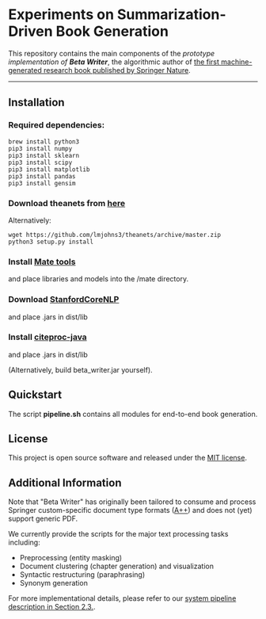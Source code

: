 # Experiments on Summarization-Driven Book Generation
This repository contains the main components of the <i>prototype implementation of <b>Beta Writer</b></i>, the algorithmic author of [the first machine-generated research book published by Springer Nature](https://link.springer.com/book/10.1007/978-3-030-16800-1).

---
## Installation

### Required dependencies:
```
brew install python3
pip3 install numpy
pip3 install sklearn
pip3 install scipy
pip3 install matplotlib
pip3 install pandas
pip3 install gensim
```

### Download theanets from [here](https://github.com/lmjohns3/theanets)
Alternatively: 
```
wget https://github.com/lmjohns3/theanets/archive/master.zip
python3 setup.py install
```

### Install [Mate tools](https://code.google.com/archive/p/mate-tools/)
and place libraries and models into the /mate directory.


### Download [StanfordCoreNLP](https://stanfordnlp.github.io/CoreNLP/)
and place .jars in dist/lib 

### Install [citeproc-java](https://michel-kraemer.github.io/citeproc-java/)
and place .jars in dist/lib 

(Alternatively, build beta_writer.jar yourself).

## Quickstart
The script <b>pipeline.sh</b> contains all modules for end-to-end book generation.

## License
This project is open source software and released under the [MIT license](https://opensource.org/licenses/MIT).


## Additional Information

Note that "Beta Writer" has originally been tailored to consume and process Springer custom-specific document type formats ([A++](http://devel.springer.de/A++/V2.4/DTD/)) and does not (yet) support generic PDF.

We currently provide the scripts for the major text processing tasks including:

* Preprocessing (entity masking)
* Document clustering (chapter generation) and visualization
* Syntactic restructuring (paraphrasing)
* Synonym generation


For more implementational details, please refer to our [system pipeline description in Section 2.3.](https://link.springer.com/content/pdf/bfm%3A978-3-030-16800-1%2F1.pdf).
